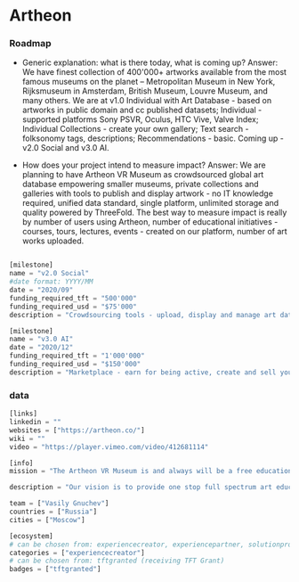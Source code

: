 # Artheon

### Roadmap

- Generic explanation: what is there today, what is coming up?
Answer: We have finest collection of 400'000+ artworks available from the most famous museums on the planet – Metropolitan Museum in New York, Rijksmuseum in Amsterdam, British Museum, Louvre Museum, and many others. We are at v1.0 Individual with Art Database - based on artworks in public domain and cc published datasets; Individual - supported platforms Sony PSVR, Oculus, HTC Vive, Valve Index; Individual Collections - create your own gallery; Text search - folksonomy tags, descriptions; Recommendations - basic. Coming up - v2.0 Social and v3.0 AI.

- How does your project intend to measure impact?
Answer: We are planning to have Artheon VR Museum as crowdsourced global art database empowering smaller museums, private collections and galleries with tools to publish and display artwork - no IT knowledge required, unified data standard, single platform, unlimited storage and quality powered by ThreeFold. The best way to measure impact is really by number of users using Artheon, number of educational initiatives - courses, tours, lectures, events - created on our platform, number of art works uploaded.


```python

[milestone]
name = "v2.0 Social"
#date format: YYYY/MM 
date = "2020/09"
funding_required_tft = "500'000"
funding_required_usd = "$75'000"
description = "Crowdsourcing tools - upload, display and manage art data; Collaborative - up to 16 users in one location; Social collections - build communities of art lovers; Similarity search - visual, theme, style, details; Recommendations - advanced, personalized; Learning games - history of art."

[milestone]
name = "v3.0 AI"
date = "2020/12"
funding_required_tft = "1'000'000"
funding_required_usd = "$150'000"
description = "Marketplace - earn for being active, create and sell your educational materials; Tours - unlimited participants; Events and Guides - lectures, masterclasses, guided tours and art performances; Visual Data Stories - dashboards, graphs, history and parallels between artists and cultures based on data; Proactive Recommendations - get something new and interesting every time; Learning Courses - art and performance."

```

### data

```python
[links]
linkedin = ""
websites = ["https://artheon.co/"]
wiki = ""
video = "https://player.vimeo.com/video/412681114"

[info]
mission = "The Artheon VR Museum is and always will be a free educational platform offering immersive, next level interaction with objects of cultural heritage."

description = "Our vision is to provide one stop full spectrum art education platform to access, learn and share knowledge in art and culture from across the globe. Art is one of the most important tools to inspire faith and cultural growth giving a new perspective of looking at reality. We believe that free global access to fine art and culture is a prerequisite for the development of human kind. The Artheon is supported by the ThreeFold Foundation and is hosted on ThreeFold Grid. Hosting on ThreeFold Grid allows us to share free global access to history, art and culture across geographical and cultural borders in true decentralized manner."

team = ["Vasily Gnuchev"]
countries = ["Russia"]
cities = ["Moscow"]

[ecosystem]
# can be chosen from: experiencecreator, experiencepartner, solutionprovider, farmer, systemintegrator
categories = ["experiencecreator"]
# can be chosen from: tftgranted (receiving TFT Grant)
badges = ["tftgranted"]

```
